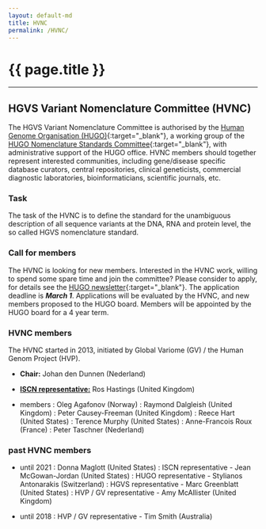 ```yaml
---
layout: default-md
title: HVNC
permalink: /HVNC/
---
```


# {{ page.title }}

* * *

## HGVS Variant Nomenclature Committee (HVNC)

The HGVS Variant Nomenclature Committee is authorised by the [Human Genome Organisation (HUGO)](https://www.hugo-international.org){:target="\_blank"}, a working group of the [HUGO Nomenclature Standards Committee](https://www.hugo-international.org/standards){:target="\_blank"}, with administrative support of the HUGO office. HVNC members should together represent interested communities, including gene/disease specific database curators, central repositories, clinical geneticists, commercial diagnostic laboratories, bioinformaticians, scientific journals, etc.


### **Task**

The task of the HVNC is to define the standard for the unambiguous description of all sequence variants at the DNA, RNA and protein level, the so called HGVS nomenclature standard.


### **Call for members**

The HVNC is looking for new members. Interested in the HVNC work, willing to spend some spare time and join the committee? Please consider to apply, for details see the [HUGO newsletter](http://mailchi.mp/9303cf7ae669/gv-hvp-newsletter-4168562){:target="\_blank"}. The application deadline is _**March 1**_. Applications will be evaluated by the HVNC, and new members proposed to the HUGO board. Members will be appointed by the HUGO board for a 4 year term.


### **HVNC members**

The HVNC started in 2013, initiated by Global Variome (GV) / the Human Genom Project (HVP).

*	<b>Chair:</b> Johan den Dunnen  (Nederland)

*	<b>[ISCN representative:](/bg-material/consultation/ISCN/)</b> Ros Hastings  (United Kingdom)

*	members
	:	Oleg Agafonov  (Norway)
	:	Raymond Dalgleish  (United Kingdom)
	:	Peter Causey-Freeman  (United Kingdom)
	:	Reece Hart  (United States)
	:	Terence Murphy  (United States)
	:	Anne-Francois Roux  (France)
	:	Peter Taschner  (Nederland)


### **past HVNC members**

*	until 2021 
	:	Donna Maglott (United States)
	:	ISCN representative - Jean McGowan-Jordan  (United States)
	:	HUGO representative - Stylianos Antonarakis (Switzerland)
	:	HGVS representative -  Marc Greenblatt  (United States)
	:	HVP / GV representative - Amy McAllister (United Kingdom)
	
*	until 2018 
	:	HVP / GV representative - Tim Smith (Australia)
	
